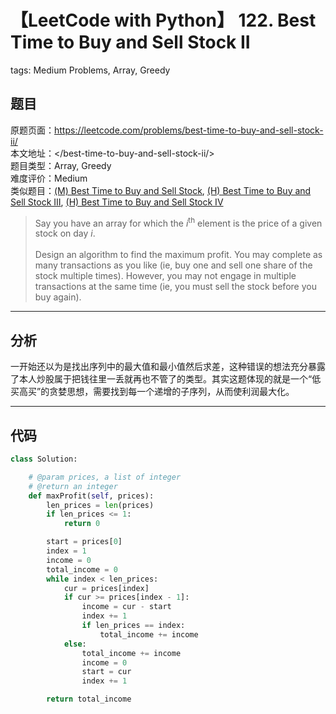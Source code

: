 # 【LeetCode with Python】 122. Best Time to Buy and Sell Stock II
tags: Medium Problems, Array, Greedy

## 题目
原题页面：<https://leetcode.com/problems/best-time-to-buy-and-sell-stock-ii/><br/>
本文地址：<<leetcode-with-python-domain>/best-time-to-buy-and-sell-stock-ii/><br/>
题目类型：Array, Greedy<br/>
难度评价：Medium<br/>
类似题目：[(M) Best Time to Buy and Sell Stock](/best-time-to-buy-and-sell-stock/), [(H) Best Time to Buy and Sell Stock III](/best-time-to-buy-and-sell-stock-iii/), [(H) Best Time to Buy and Sell Stock IV](/best-time-to-buy-and-sell-stock-iv/)<br/>

> Say you have an array for which the *i*<sup>th</sup> element is the price of a given stock on day *i*.<br/>
><br/>
> Design an algorithm to find the maximum profit. You may complete as many transactions as you like (ie, buy one and sell one share of the stock multiple times). However, you may not engage in multiple transactions at the same time (ie, you must sell the stock before you buy again).<br/>

<!-- more -->

---
## 分析
一开始还以为是找出序列中的最大值和最小值然后求差，这种错误的想法充分暴露了本人炒股属于把钱往里一丢就再也不管了的类型。其实这题体现的就是一个“低买高买”的贪婪思想，需要找到每一个递增的子序列，从而使利润最大化。<br/>

---
## 代码
``` python
class Solution:

    # @param prices, a list of integer
    # @return an integer
    def maxProfit(self, prices):
        len_prices = len(prices)
        if len_prices <= 1:
            return 0

        start = prices[0]
        index = 1
        income = 0
        total_income = 0
        while index < len_prices:
            cur = prices[index]
            if cur >= prices[index - 1]:
                income = cur - start
                index += 1
                if len_prices == index:
                    total_income += income
            else:
                total_income += income
                income = 0
                start = cur
                index += 1

        return total_income
```
